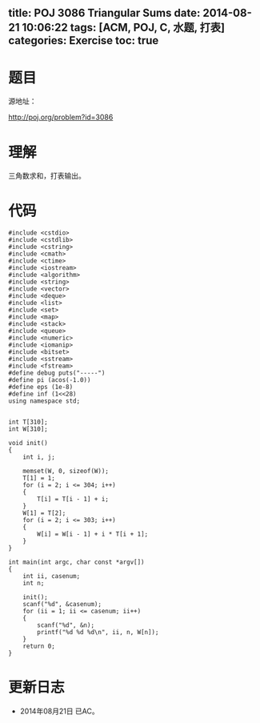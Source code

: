 title: POJ 3086 Triangular Sums
date: 2014-08-21 10:06:22
tags: [ACM, POJ, C, 水题, 打表]
categories: Exercise
toc: true
---
# 题目
源地址：

http://poj.org/problem?id=3086

# 理解
三角数求和，打表输出。

<!-- more -->

# 代码
```
#include <cstdio>
#include <cstdlib>
#include <cstring>
#include <cmath>
#include <ctime>
#include <iostream>
#include <algorithm>
#include <string>
#include <vector>
#include <deque>
#include <list>
#include <set>
#include <map>
#include <stack>
#include <queue>
#include <numeric>
#include <iomanip>
#include <bitset>
#include <sstream>
#include <fstream>
#define debug puts("-----")
#define pi (acos(-1.0))
#define eps (1e-8)
#define inf (1<<28)
using namespace std;


int T[310];
int W[310];

void init()
{
    int i, j;

    memset(W, 0, sizeof(W));
    T[1] = 1;
    for (i = 2; i <= 304; i++)
    {
        T[i] = T[i - 1] + i;
    }
    W[1] = T[2];
    for (i = 2; i <= 303; i++)
    {
        W[i] = W[i - 1] + i * T[i + 1];
    }
}

int main(int argc, char const *argv[])
{
    int ii, casenum;
    int n;

    init();
    scanf("%d", &casenum);
    for (ii = 1; ii <= casenum; ii++)
    {
        scanf("%d", &n);
        printf("%d %d %d\n", ii, n, W[n]);
    }
    return 0;
}
```
# 更新日志
- 2014年08月21日 已AC。